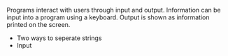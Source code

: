 Programs interact with users through input and output. Information can be input into a program using a keyboard. Output is shown as information printed on the screen.

- Two ways to seperate strings
- Input

